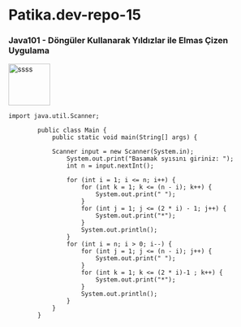 # Patika.dev-repo-15
### Java101 - Döngüler Kullanarak Yıldızlar ile Elmas Çizen Uygulama

  <img width="82" alt="ssss" src="https://user-images.githubusercontent.com/47625725/149232635-9e0d49d7-d052-4e27-b70f-f4733bd90855.png">
 

```
import java.util.Scanner;

        public class Main {
            public static void main(String[] args) {

            Scanner input = new Scanner(System.in);
                System.out.print("Basamak syısını giriniz: ");
                int n = input.nextInt();

                for (int i = 1; i <= n; i++) {
                    for (int k = 1; k <= (n - i); k++) {
                        System.out.print(" ");
                    }
                    for (int j = 1; j <= (2 * i) - 1; j++) {
                        System.out.print("*");
                    }
                    System.out.println();
                }
                for (int i = n; i > 0; i--) {
                    for (int j = 1; j <= (n - i); j++) {
                        System.out.print(" ");
                    }
                    for (int k = 1; k <= (2 * i)-1 ; k++) {
                        System.out.print("*");
                    }
                    System.out.println();
                }
            }
        }
